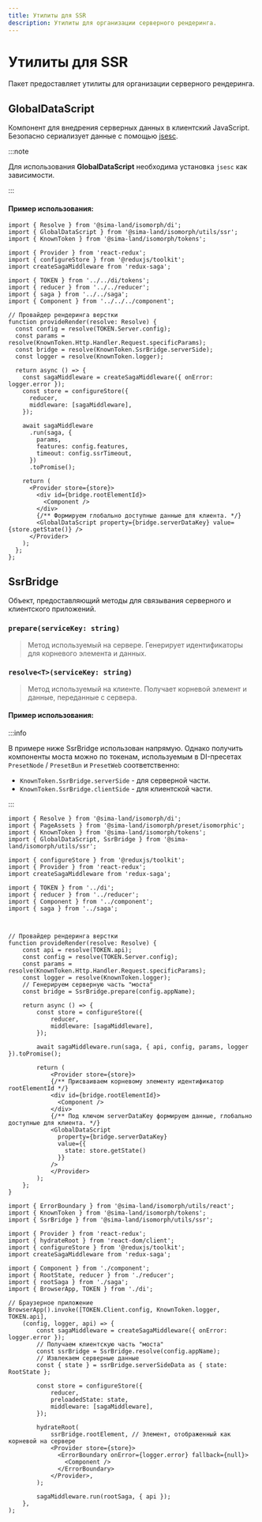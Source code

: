 ```yaml
---
title: Утилиты для SSR
description: Утилиты для организации серверного рендеринга.
---
```


# Утилиты для SSR

Пакет предоставляет утилиты для организации серверного рендеринга.

## GlobalDataScript

Компонент для внедрения серверных данных в клиентский JavaScript. Безопасно сериализует данные с помощью [jsesc](https://github.com/mathiasbynens/jsesc).

:::note

Для использования **GlobalDataScript** необходима установка `jsesc` как зависимости.

:::

#### Пример использования:

```tsx
import { Resolve } from '@sima-land/isomorph/di';
import { GlobalDataScript } from '@sima-land/isomorph/utils/ssr';
import { KnownToken } from '@sima-land/isomorph/tokens';

import { Provider } from 'react-redux';
import { configureStore } from '@reduxjs/toolkit';
import createSagaMiddleware from 'redux-saga';

import { TOKEN } from '../../di/tokens';
import { reducer } from '../../reducer';
import { saga } from '../../saga';
import { Component } from '../../../component';

// Провайдер рендеринга верстки
function provideRender(resolve: Resolve) {
  const config = resolve(TOKEN.Server.config);
  const params = resolve(KnownToken.Http.Handler.Request.specificParams);
  const bridge = resolve(KnownToken.SsrBridge.serverSide);
  const logger = resolve(KnownToken.logger);

  return async () => {
    const sagaMiddleware = createSagaMiddleware({ onError: logger.error });
    const store = configureStore({
      reducer,
      middleware: [sagaMiddleware],
    });

    await sagaMiddleware
      .run(saga, {
        params,
        features: config.features,
        timeout: config.ssrTimeout,
      })
      .toPromise();

    return (
      <Provider store={store}>
        <div id={bridge.rootElementId}>
          <Component />
        </div>
        {/** Формируем глобально доступные данные для клиента. */}
        <GlobalDataScript property={bridge.serverDataKey} value={store.getState()} />
      </Provider>
    );
  };
};
```

## SsrBridge

Объект, предоставляющий методы для связывания серверного и клиентского приложений.

### ```prepare(serviceKey: string)```

> Метод используемый на сервере. Генерирует идентификаторы для корневого элемента и данных.

### ```resolve<T>(serviceKey: string)```

> Метод используемый на клиенте. Получает корневой элемент и данные, переданные с сервера.

#### Пример использования:

:::info

В примере ниже SsrBridge использован напрямую. Однако получить компоненты моста можно по токенам, используемым в DI-пресетах `PresetNode` / `PresetBun` и `PresetWeb` соответственно:

* `KnownToken.SsrBridge.serverSide` - для серверной части.
* `KnownToken.SsrBridge.clientSide` - для клиентской части.

:::

```tsx title="На сервере:"
import { Resolve } from '@sima-land/isomorph/di';
import { PageAssets } from '@sima-land/isomorph/preset/isomorphic';
import { KnownToken } from '@sima-land/isomorph/tokens';
import { GlobalDataScript, SsrBridge } from '@sima-land/isomorph/utils/ssr';

import { configureStore } from '@reduxjs/toolkit';
import { Provider } from 'react-redux';
import createSagaMiddleware from 'redux-saga';

import { TOKEN } from '../di';
import { reducer } from '../reducer';
import { Component } from '../component';
import { saga } from '../saga';



// Провайдер рендеринга верстки
function provideRender(resolve: Resolve) {
    const api = resolve(TOKEN.api);
    const config = resolve(TOKEN.Server.config);
    const params = resolve(KnownToken.Http.Handler.Request.specificParams);
    const logger = resolve(KnownToken.logger);
    // Генерируем серверную часть "моста"
    const bridge = SsrBridge.prepare(config.appName);

    return async () => {
        const store = configureStore({
            reducer,
            middleware: [sagaMiddleware],
        });

        await sagaMiddleware.run(saga, { api, config, params, logger }).toPromise();

        return (
            <Provider store={store}>
            {/** Присваиваем корневому элементу идентификатор rootElementId */}
            <div id={bridge.rootElementId}>
              <Component />
            </div>
            {/** Под ключом serverDataKey формируем данные, глобально доступные для клиента. */}
            <GlobalDataScript
              property={bridge.serverDataKey}
              value={{
                state: store.getState()
              }}
            />
            </Provider>
        );
    };
}
```
 
```tsx title="На клиенте:"
import { ErrorBoundary } from '@sima-land/isomorph/utils/react';
import { KnownToken } from '@sima-land/isomorph/tokens';
import { SsrBridge } from '@sima-land/isomorph/utils/ssr';

import { Provider } from 'react-redux';
import { hydrateRoot } from 'react-dom/client';
import { configureStore } from '@reduxjs/toolkit';
import createSagaMiddleware from 'redux-saga';

import { Component } from './component';
import { RootState, reducer } from './reducer';
import { rootSaga } from './saga';
import { BrowserApp, TOKEN } from './di';

// Браузерное приложение
BrowserApp().invoke([TOKEN.Client.config, KnownToken.logger, TOKEN.api],
    (config, logger, api) => {
        const sagaMiddleware = createSagaMiddleware({ onError: logger.error });
        // Получаем клиентскую часть "моста"
        const ssrBridge = SsrBridge.resolve(config.appName);
        // Извлекаем серверные данные
        const { state } = ssrBridge.serverSideData as { state: RootState };
        
        const store = configureStore({
            reducer,
            preloadedState: state,
            middleware: [sagaMiddleware],
        });
        
        hydrateRoot(
            ssrBridge.rootElement, // Элемент, отображенный как корневой на сервере
            <Provider store={store}>
              <ErrorBoundary onError={logger.error} fallback={null}>
                <Component />
              </ErrorBoundary>
            </Provider>,
        );

        sagaMiddleware.run(rootSaga, { api });
    },
);
```
